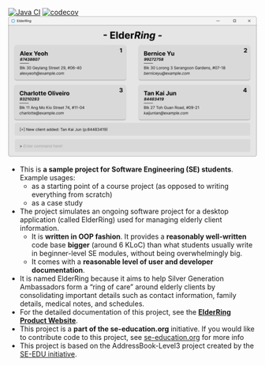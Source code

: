 [![Java CI](https://github.com/AY2526S1-CS2103T-T14-4/tp/actions/workflows/gradle.yml/badge.svg)](https://github.com/AY2526S1-CS2103T-T14-4/tp/actions/workflows/gradle.yml)
[![codecov](https://codecov.io/gh/AY2526S1-CS2103T-T14-4/tp/graph/badge.svg?token=H10E5XH0BD)](https://codecov.io/gh/AY2526S1-CS2103T-T14-4/tp)
![Ui](docs/images/Ui.png)

* This is **a sample project for Software Engineering (SE) students**.<br>
  Example usages:
    * as a starting point of a course project (as opposed to writing everything from scratch)
    * as a case study
* The project simulates an ongoing software project for a desktop application (called ElderRing) used for managing elderly client information.
    * It is **written in OOP fashion**. It provides a **reasonably well-written** code base **bigger** (around 6 KLoC) than what students usually write in beginner-level SE modules, without being overwhelmingly big.
    * It comes with a **reasonable level of user and developer documentation**.
* It is named ElderRing because it aims to help Silver Generation Ambassadors form a “ring of care” around elderly clients by consolidating important details such as contact information, family details, medical notes, and schedules.
* For the detailed documentation of this project, see the **[ElderRing Product Website](https://ay2526s1-cs2103t-t14-4.github.io/tp/)**.
* This project is a **part of the se-education.org** initiative. If you would like to contribute code to this project, see [se-education.org](https://se-education.org/#contributing-to-se-edu) for more info
* This project is based on the AddressBook-Level3 project created by the [SE-EDU initiative](https://se-education.org).
